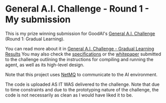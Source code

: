 # General A.I. Challenge - Round 1 - My submission
This is my prize winning submission for GoodAI's [General A.I. Challenge](https://www.general-ai-challenge.org/) (Round 1: Gradual Learning). 

You can read more about it in [General A.I. Challenge - Gradual Learning Results](https://www.general-ai-challenge.org/gradual-learning)
You may also check the [specifications](https://mirror.general-ai-challenge.org/data/Specification_doc.pdf) or the [whitepaper](https://mirror.general-ai-challenge.org/data/andresdelcamponovales_whitepaper.pdf) submitted to the challenge outlining the instructions for compiling and running the agent, as well as its high-level design. 

Note that this project uses [NetMQ](https://github.com/zeromq/netmq/blob/master/README.md) to communicate to the AI environment.

The code is uploaded AS IT WAS delivered to the challenge. 
Note that due to time constraints and due to the prototyping nature of the challenge, the code is not necessarily as clean as I would have liked it to be.
